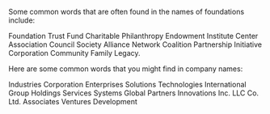Some common words that are often found in the names of foundations include:

Foundation
Trust
Fund
Charitable
Philanthropy
Endowment
Institute
Center
Association
Council
Society
Alliance
Network
Coalition
Partnership
Initiative
Corporation
Community
Family
Legacy.

Here are some common words that you might find in company names:

Industries
Corporation
Enterprises
Solutions
Technologies
International
Group
Holdings
Services
Systems
Global
Partners
Innovations
Inc.
LLC
Co.
Ltd.
Associates
Ventures
Development
